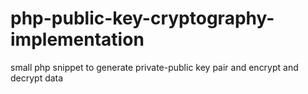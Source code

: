 # php-public-key-cryptography-implementation
small php snippet to generate private-public key pair and encrypt and decrypt data
